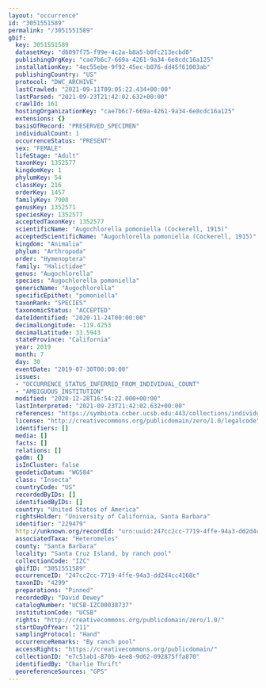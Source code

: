 ```yaml
---
layout: "occurrence"
id: "3051551589"
permalink: "/3051551589"
gbif:
  key: 3051551589
  datasetKey: "d6097f75-f99e-4c2a-b8a5-b0fc213ecbd0"
  publishingOrgKey: "cae7b6c7-669a-4261-9a34-6e8cdc16a125"
  installationKey: "4ec55ebe-9f92-45ec-b076-dd45f61003ab"
  publishingCountry: "US"
  protocol: "DWC_ARCHIVE"
  lastCrawled: "2021-09-11T09:05:22.434+00:00"
  lastParsed: "2021-09-23T21:42:02.632+00:00"
  crawlId: 161
  hostingOrganizationKey: "cae7b6c7-669a-4261-9a34-6e8cdc16a125"
  extensions: {}
  basisOfRecord: "PRESERVED_SPECIMEN"
  individualCount: 1
  occurrenceStatus: "PRESENT"
  sex: "FEMALE"
  lifeStage: "Adult"
  taxonKey: 1352577
  kingdomKey: 1
  phylumKey: 54
  classKey: 216
  orderKey: 1457
  familyKey: 7908
  genusKey: 1352571
  speciesKey: 1352577
  acceptedTaxonKey: 1352577
  scientificName: "Augochlorella pomoniella (Cockerell, 1915)"
  acceptedScientificName: "Augochlorella pomoniella (Cockerell, 1915)"
  kingdom: "Animalia"
  phylum: "Arthropoda"
  order: "Hymenoptera"
  family: "Halictidae"
  genus: "Augochlorella"
  species: "Augochlorella pomoniella"
  genericName: "Augochlorella"
  specificEpithet: "pomoniella"
  taxonRank: "SPECIES"
  taxonomicStatus: "ACCEPTED"
  dateIdentified: "2020-11-24T00:00:00"
  decimalLongitude: -119.4253
  decimalLatitude: 33.5943
  stateProvince: "California"
  year: 2019
  month: 7
  day: 30
  eventDate: "2019-07-30T00:00:00"
  issues:
  - "OCCURRENCE_STATUS_INFERRED_FROM_INDIVIDUAL_COUNT"
  - "AMBIGUOUS_INSTITUTION"
  modified: "2020-12-28T16:54:22.000+00:00"
  lastInterpreted: "2021-09-23T21:42:02.632+00:00"
  references: "https://symbiota.ccber.ucsb.edu:443/collections/individual/index.php?occid=229479"
  license: "http://creativecommons.org/publicdomain/zero/1.0/legalcode"
  identifiers: []
  media: []
  facts: []
  relations: []
  gadm: {}
  isInCluster: false
  geodeticDatum: "WGS84"
  class: "Insecta"
  countryCode: "US"
  recordedByIDs: []
  identifiedByIDs: []
  country: "United States of America"
  rightsHolder: "University of California, Santa Barbara"
  identifier: "229479"
  http://unknown.org/recordId: "urn:uuid:247cc2cc-7719-4ffe-94a3-dd2d4cc4168c"
  associatedTaxa: "Heteromeles"
  county: "Santa Barbara"
  locality: "Santa Cruz Island, by ranch pool"
  collectionCode: "IZC"
  gbifID: "3051551589"
  occurrenceID: "247cc2cc-7719-4ffe-94a3-dd2d4cc4168c"
  taxonID: "4299"
  preparations: "Pinned"
  recordedBy: "David Dewey"
  catalogNumber: "UCSB-IZC00038737"
  institutionCode: "UCSB"
  rights: "http://creativecommons.org/publicdomain/zero/1.0/"
  startDayOfYear: "211"
  samplingProtocol: "Hand"
  occurrenceRemarks: "By ranch pool"
  accessRights: "https://creativecommons.org/publicdomain/"
  collectionID: "e7c51ab1-870b-4ee8-9d62-092875ffa870"
  identifiedBy: "Charlie Thrift"
  georeferenceSources: "GPS"
---
```

